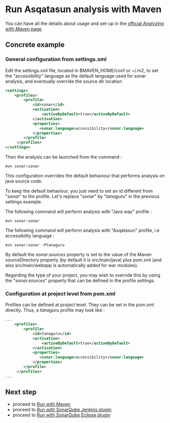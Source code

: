 # Run Asqatasun analysis with Maven

You can have all the details about usage and set-up in the [official *Analyzing with Maven* page](http://docs.sonarqube.org/display/SONAR/Analyzing+with+Maven).

## Concrete example

### General configuration from settings.xml

Edit the settings.xml file, located in $MAVEN_HOME/conf or ~/.m2, to set the "accessibility" language as the default language used for sonar analysis, and eventually override the source dir location

```xml
<settings>
    <profiles>
        <profile>
            <id>sonar</id>
            <activation>
                <activeByDefault>true</activeByDefault>
            </activation>
            <properties>
               <sonar.language>accessibility</sonar.language>
            </properties>
        </profile>
     </profiles>
</settings>
```

Then the analysis can be launched from the command :

```
mvn sonar:sonar
```

This configuration overrides the default behaviour that performs analysis on java source code.

To keep the default behaviour, you just need to set an id different from "*sonar*" to the profile. Let's replace "*sonar*" by "*tanaguru*" in the previous settings example.

The following command  will perform analysis with "Java way" profile : 

```
mvn sonar:sonar
```

The following command will perform analysis with "Asqatasun" profile, i.e accessibility language : 

```
mvn sonar:sonar -Ptanaguru
```

By default the *sonar.sources* property is set to the value of the Maven sourceDirectory property (by default it is src/main/java) plus pom.xml (and also src/main/webapp is automatically added for war modules).

Regarding the type of your project, you may wish to override this by using the "*sonar.sources*" property that can be defined in the profile settings.

### Configuration at project level from pom.xml

Profiles can be defined at project level. They can be set in the pom.xml directly. Thus, a *tanaguru* profile may look like : 
```xml
...
    <profiles>
        <profile>
            <id>tanaguru</id>
            <activation>
                <activeByDefault>true</activeByDefault>
            </activation>
            <properties>
               <sonar.language>accessibility</sonar.language>
            </properties>
        </profile>
     </profiles>
...
```



## Next step

* proceed to [Run with Maven](run-with-sonar-runner.md)
* proceed to [Run with SonarQube Jenkins plugin](run-with-jenkins.md)
* proceed to [Run with SonarQube Eclipse plugin](run-with-eclipse.md)
